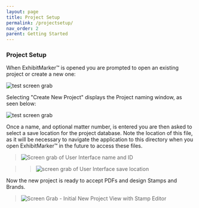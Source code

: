 ```yaml
---
layout: page
title: Project Setup
permalink: /projectsetup/
nav_order: 2
parent: Getting Started
---
```


### Project Setup

When ExhibitMarker&trade; is opened you are prompted to open an existing project or create a new one:

 <!-- > ![Screen grab of User Interface starting view](user_interface/user_interface_assets/UserInterface_01_Start.png) -->

![test screen grab](../assets/user_interface_assets/UserInterface_01_Start.png)

Selecting "Create New Project" displays the Project naming window, as seen below:

 <!-- > ![Screen grab of User Interface Project Name window](/user_interface/user_interface_assets/UserInterface_02_CreateNewProject.png) -->

 ![test screen grab](../assets/user_interface_assets/UserInterface_02_CreateNewProject.png)

Once a name, and optional matter number, is entered you are then asked to select a save location for the project database.  Note the location of this file, as it will be necessary to navigate the application to this directory when you open ExhibitMarker&trade; in the future to access these files.

> ![Screen grab of User Interface name and ID](../assets/user_interface_assets/UserInterface_03_NameAndID.png)

> > ![screen grab of User Interface save location](../assets/user_interface_assets/UserInterface_04_ProjectDatabaseSaveLocation.png)

Now the new project is ready to accept PDFs and design Stamps and Brands.

> ![Screen Grab - Initial New Project View with Stamp Editor](../assets/user_interface_assets/UserInterface_Menu_10_NewProjectReady.png)